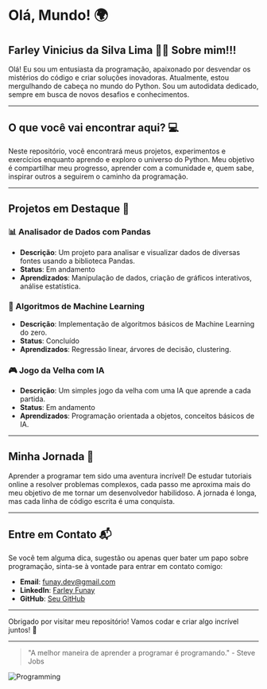 # Olá, Mundo! 🌍

## Farley Vinicius da Silva Lima 🙋‍♂️ Sobre mim!!!

Olá! Eu sou um entusiasta da programação, apaixonado por desvendar os mistérios do código e criar soluções inovadoras. Atualmente, estou mergulhando de cabeça no mundo do Python. Sou um autodidata dedicado, sempre em busca de novos desafios e conhecimentos.

---

## O que você vai encontrar aqui? 💻

Neste repositório, você encontrará meus projetos, experimentos e exercícios enquanto aprendo e exploro o universo do Python. Meu objetivo é compartilhar meu progresso, aprender com a comunidade e, quem sabe, inspirar outros a seguirem o caminho da programação.

---

## Projetos em Destaque 🌟

### 📊 Analisador de Dados com Pandas
- **Descrição**: Um projeto para analisar e visualizar dados de diversas fontes usando a biblioteca Pandas.
- **Status**: Em andamento
- **Aprendizados**: Manipulação de dados, criação de gráficos interativos, análise estatística.

### 🧠 Algoritmos de Machine Learning
- **Descrição**: Implementação de algoritmos básicos de Machine Learning do zero.
- **Status**: Concluído
- **Aprendizados**: Regressão linear, árvores de decisão, clustering.

### 🎮 Jogo da Velha com IA
- **Descrição**: Um simples jogo da velha com uma IA que aprende a cada partida.
- **Status**: Em andamento
- **Aprendizados**: Programação orientada a objetos, conceitos básicos de IA.

---

## Minha Jornada 🚀

Aprender a programar tem sido uma aventura incrível! De estudar tutoriais online a resolver problemas complexos, cada passo me aproxima mais do meu objetivo de me tornar um desenvolvedor habilidoso. A jornada é longa, mas cada linha de código escrita é uma conquista.

---

## Entre em Contato 📬

Se você tem alguma dica, sugestão ou apenas quer bater um papo sobre programação, sinta-se à vontade para entrar em contato comigo:

- **Email**: [funay.dev@gmail.com](mailto:funay.dev@gmail.com)
- **LinkedIn**: [Farley Funay](https://www.linkedin.com/in/farley-lima-89b6a8172/)
- **GitHub**: [Seu GitHub](https://github.com/FarleyFunay)

---

Obrigado por visitar meu repositório! Vamos codar e criar algo incrível juntos! 🚀

---

> "A melhor maneira de aprender a programar é programando." - Steve Jobs

![Programming](https://media.giphy.com/media/LmNwrBhejkK9EFP504/giphy.gif)